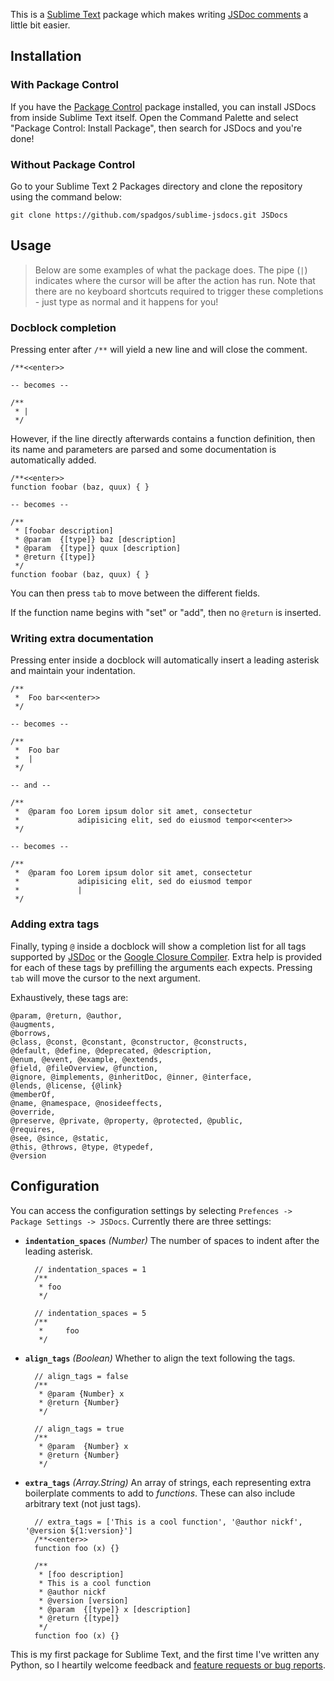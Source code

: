This is a [Sublime Text][sublime] package which makes writing [JSDoc comments][jsdoc] a little bit easier.

## Installation ##

### With Package Control ###

If you have the [Package Control][package_control] package installed, you can install JSDocs from inside Sublime Text itself. Open the Command Palette and select "Package Control: Install Package", then search for JSDocs and you're done!

### Without Package Control ###

Go to your Sublime Text 2 Packages directory and clone the repository using the command below:

    git clone https://github.com/spadgos/sublime-jsdocs.git JSDocs

## Usage ##

> Below are some examples of what the package does. The pipe (`|`) indicates where the cursor will be after the action has run. Note that there are no keyboard shortcuts required to trigger these completions - just type as normal and it happens for you!

### Docblock completion ###

Pressing enter after `/**` will yield a new line and will close the comment.

    /**<<enter>>

    -- becomes --

    /**
     * |
     */

However, if the line directly afterwards contains a function definition, then its name and parameters are parsed and some documentation is automatically added.

    /**<<enter>>
    function foobar (baz, quux) { }

    -- becomes --

    /**
     * [foobar description]
     * @param  {[type]} baz [description]
     * @param  {[type]} quux [description]
     * @return {[type]}
     */
    function foobar (baz, quux) { }

You can then press `tab` to move between the different fields.

If the function name begins with "set" or "add", then no `@return` is inserted.

### Writing extra documentation ###

Pressing enter inside a docblock will automatically insert a leading asterisk and maintain your indentation.

    /**
     *  Foo bar<<enter>>
     */

    -- becomes --

    /**
     *  Foo bar
     *  |
     */
    
    -- and --

    /**
     *  @param foo Lorem ipsum dolor sit amet, consectetur
     *             adipisicing elit, sed do eiusmod tempor<<enter>>
     */
    
    -- becomes --

    /**
     *  @param foo Lorem ipsum dolor sit amet, consectetur
     *             adipisicing elit, sed do eiusmod tempor
     *             |
     */

### Adding extra tags ###

Finally, typing `@` inside a docblock will show a completion list for all tags supported by [JSDoc][jsdoc] or the [Google Closure Compiler][closure]. Extra help is provided for each of these tags by prefilling the arguments each expects. Pressing `tab` will move the cursor to the next argument.

Exhaustively, these tags are:

    @param, @return, @author,
    @augments,
    @borrows,
    @class, @const, @constant, @constructor, @constructs,
    @default, @define, @deprecated, @description,
    @enum, @event, @example, @extends,
    @field, @fileOverview, @function,
    @ignore, @implements, @inheritDoc, @inner, @interface,
    @lends, @license, {@link}
    @memberOf,
    @name, @namespace, @nosideeffects,
    @override,
    @preserve, @private, @property, @protected, @public,
    @requires,
    @see, @since, @static,
    @this, @throws, @type, @typedef,
    @version

## Configuration ##

You can access the configuration settings by selecting `Prefences -> Package Settings -> JSDocs`. Currently there are three settings:

- **`indentation_spaces`** *(Number)* The number of spaces to indent after the leading asterisk.

        // indentation_spaces = 1
        /**
         * foo
         */

        // indentation_spaces = 5
        /**
         *     foo
         */

- **`align_tags`** *(Boolean)* Whether to align the text following the tags.

        // align_tags = false
        /**
         * @param {Number} x
         * @return {Number}
         */
        
        // align_tags = true
        /**
         * @param  {Number} x
         * @return {Number}
         */

- **`extra_tags`** *(Array.String)* An array of strings, each representing extra boilerplate comments to add to *functions*. These can also include arbitrary text (not just tags).

        // extra_tags = ['This is a cool function', '@author nickf', '@version ${1:version}']
        /**<<enter>>
        function foo (x) {}

        /**
         * [foo description]
         * This is a cool function
         * @author nickf
         * @version [version]
         * @param  {[type]} x [description]
         * @return {[type]}
         */
        function foo (x) {}


This is my first package for Sublime Text, and the first time I've written any Python, so I heartily welcome feedback and [feature requests or bug reports][issues].


[sublime]: http://www.sublimetext.com/
[jsdoc]: http://code.google.com/p/jsdoc-toolkit/wiki/TagReference
[closure]: http://code.google.com/closure/compiler/docs/js-for-compiler.html
[issues]: https://github.com/spadgos/sublime-jsdocs/issues
[package_control]: http://wbond.net/sublime_packages/package_control
